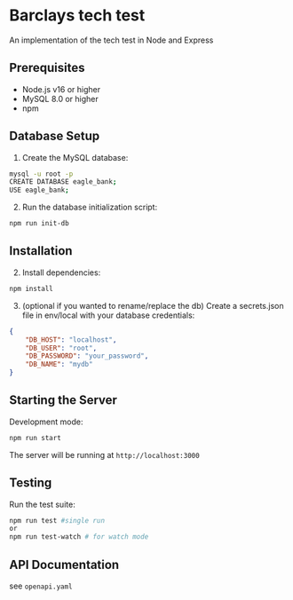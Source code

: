 # Barclays tech test

An implementation of the tech test in Node and Express

## Prerequisites

- Node.js v16 or higher
- MySQL 8.0 or higher
- npm 

## Database Setup

1. Create the MySQL database:
```bash
mysql -u root -p
CREATE DATABASE eagle_bank;
USE eagle_bank;
```

2. Run the database initialization script:
```bash
npm run init-db
```
## Installation

2. Install dependencies:
```bash
npm install
```

3. (optional if you wanted to rename/replace the db) Create a secrets.json file in env/local with your database credentials:
```json
{
    "DB_HOST": "localhost",
    "DB_USER": "root",
    "DB_PASSWORD": "your_password",
    "DB_NAME": "mydb"
}
```

## Starting the Server

Development mode:
```bash
npm run start
```


The server will be running at `http://localhost:3000`

## Testing

Run the test suite:
```bash
npm run test #single run
or
npm run test-watch # for watch mode
```

## API Documentation

see ```openapi.yaml```
